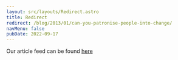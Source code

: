 ```yaml
---
layout: src/layouts/Redirect.astro
title: Redirect
redirect: /blog/2013/01/can-you-patronise-people-into-change/
navMenu: false
pubDate: 2022-09-17
---
```

<div>
Our article feed can be found <a href="/blog/2013/01/can-you-patronise-people-into-change/">here</a>
</div>
